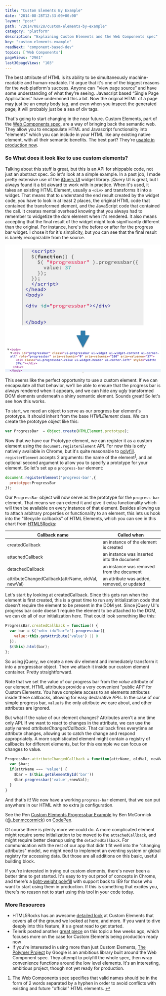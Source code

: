 ```yaml
---
title: "Custom Elements By Example"
date: "2014-08-28T12:33:00+00:00"
layout: "post"
path: "/2014/08/28/custom-elements-by-example"
category: "platform"
description: "Explaining Custom Elements and the Web Components spec"
key: "custom-elements-example"
readNext: "component-based-dev"
topics: ['Web Components']
pageViews: "2961"
last30pageViews: "103"
---
```


The best attribute of HTML is its ability to be simultaneously machine-readable and human-readable.  I'd argue that it's one of the biggest reasons for the web platform's success. Anyone can  “view page source” and have some understanding of what they're seeing.  Javascript based “Single Page Applications” have undermined this a bit.  Now the original HTML of a page may just be an empty body tag, and even when you inspect the generated page, it will probably just be a sea of div tags.

That's going to start changing in the near future.  Custom Elements, part of the [Web Components spec][wcspec], are a way of bringing back the semantic web.  They allow you to encapsulate HTML and Javascript functionality into "elements" which you can include in your HTML like any existing native element, with all their semantic benefits.   The best part? They're [usable in production now][telerikready].

### So What does it look like to use custom elements?

Talking about this stuff is great, but this is an API for shippable code, not just an abstract spec. So let's look at a simple example.  In a past job, I made pretty extensive use of the [jQuery UI][jqueryui] widget library.  jQuery UI is great, but I always found it a bit akward to work with in practice. When it's used, it takes an existing HTML Element, usually a `<div>` and transforms it into a widget.  That means that to understand the end result created by the widget code, you have to look in at least 2 places, the original HTML code that contained the transformed element, and the JavaScript code that contained the call. It creates mental overhead knowing that you always had to remember to widgetize the dom element when it's rendered. It also means accepting that the final result of the widget might look significantly different than the original.  For instance, here's the before or after for the progress bar widget.  I chose it for it's simplicity, but you can see that the final result is barely recognizable from the source.



![source -> display](code_comparison-1.png)

This seems like the perfect opportunity to use a custom element.  If we can encapsulate all that behavior, we'll be able to ensure that the progress bar is always rendered when it appears, and we can hide any ugly transformed DOM elements underneath a shiny semantic element.  Sounds great! So let's see how this works.

To start, we need an object to serve as our progress bar element's prototype.  It should inherit from the base *HTMLElement* class. We can create the prototype object like this:

```javascript
var ProgressBar  = Object.create(HTMLElement.prototype);
```

Now that we have our Prototype element, we can register it as a custom element using the `document.registerElement` API. For now this is only natively available in Chrome, but it's quite reasonable to [polyfill][polyfill]. `registerElement` accepts 2 arguments: the name of the element<sup id="fnref:1">[1](#fn:1)</sup>, and an optional second argument to allow you to specify a prototype for your element.  So let's set up a `progress-bar` element:

```javascript
document.registerElement('progress-bar',{
  prototype:ProgressBar
});
```

Our `ProgressBar` object will now serve as the prototype for the `progress-bar` element.  That means we can extend it and give it extra functionality which will then be available on every instance of that element.  Besides allowing us to attach arbitrary properties or functionality to an element, this lets us hook into the "lifecycle callbacks" of HTML Elements, which you can see in this chart from [HTML5Rocks][html5rocks]:

<table class="table">
  <thead>
    <tr>
      <th>Callback name</th>
      <th>Called when</th>
    </tr>
  </thead>
  <tbody>
    <tr>
      <td>createdCallback</td>
      <td>an instance of the element is created</td>
    </tr>
    <tr>
      <td>attachedCallback</td>
      <td>an instance was inserted into the document</td>
    </tr>
    <tr>
      <td>detachedCallback</td>
      <td>an instance was removed from the document</td>
    </tr>
    <tr>
      <td>attributeChangedCallback(attrName, oldVal, newVal)</td>
      <td>an attribute was added, removed, or updated</td>
    </tr>
  </tbody>
</table>

Let's start by looking at createdCallback.  Since this gets run when the element is first created, this is a great time to run any initialization code that doesn't require the element to be present in the DOM yet.  Since jQuery UI's progress bar code doesn't require the element to be attached to the DOM, we can do all of our initialization here.  That could look something like this:

```javascript
ProgressBar.createdCallback = function() {
  var bar = $('<div id="bar">').progressbar({
    value:+this.getAttribute('value') || 0
  });
  $(this).html(bar);
};
```
So using jQuery, we create a new div element and immediately transform it into a progressbar object. Then we attach it inside our custom element container. Pretty straightforward.

Note that we set the value of our progress bar from the *value* attribute of our element.  HTML attributes provide a very convenient "public API" for Custom Elements.  You have complete access to an elements attributes inside these callbacks, allowing for easy declarative APIs. In the case of our simple progress bar, `value` is the only attribute we care about, and other attributes are ignored.

But what if the value of our element changes?  Attributes aren't a one time only API.  If we want to react to changes in the attribute, we can use the aptly named *attributeChangedCallback.*  That callback fires everytime an attribute changes, allowing us to catch the change and respond appropriately.  A more sophisticated element might contain a registry of callbacks for different elements, but for this example we can focus on changes to value.

```javascript
ProgressBar.attributeChangedCallback = function(attrName, oldVal, newVal) {
  var $bar;
  if(attrName === 'value') {
    $bar = $(this.getElementById('bar'))
    $bar.progressbar('value',+newVal);
  }
}
```

And that's it! We now have a working `progress-bar` element, that we can put anywhere in our HTML with no extra js configuration.

<p data-height="257" data-theme-id="8140" data-slug-hash="cFyep" data-default-tab="result" class='codepen'>See the Pen <a href='http://codepen.io/ben336/pen/cFyep/'>Custom Elements Progressbar Example</a> by Ben McCormick (<a href='http://codepen.io/ben336'>@_benmccormick</a>) on <a href='http://codepen.io'>CodePen</a>.</p>

Of course there is plenty more we could do.  A more complicated element might require some initialization to be moved to the `attachedCallback`, and might require better cleanup using the `detachedCallback`.  For communication with the rest of our app that didn't fit well into the "changing attributes" model, we might need to implement an eventing system or global registry for accessing data.  But those are all additions on this basic, useful building block.

If you're interested in trying out custom elements, there's never been a better time to get started. It's easy to try out proof of concepts in Chrome, and there's a [light-weight polyfill][polyfill] with support back to IE9 for those who want to start using them in production.  If this is something that excites you, there's no reason not to start using this tool in your code today.

### More Resources

- HTML5Rocks has an awesome [detailed look][html5rocks] at Custom Elements that covers all of the ground we looked at here, and more.  If you want to dive deeply into this feature, it's a great read to get started.
- Telerik posted another [great piece][telerikready] on this topic a few weeks ago, which focuses more on the case for Custom Elements being production ready now
- If you're interested in using more than just Custom Elements, [The Polymer Project][polymer] by Google is an ambitious library built around the Web Component spec.  They attempt to polyfill the whole spec, then wrap convenience functions around the low level elements.  It's an interesting, ambitious project, though not yet ready for production.


<div class="footnotes">
<ol>
    <li class="footnote" id="fn:1">
        <p>
        The Web Components spec specifies that valid names should be in the form of 2 words separated by a hyphen in order to avoid conflicts with existing and future "official" HTML elements.
        <a href="#fnref:1" title="return to article"> ↩</a></p>
    </li>
</ol>
</div>


[wcspec]: http://www.w3.org/standards/techs/components#w3c_all
[components]:http://benmccormick.org/2014/08/07/component-based-development/
[telerikready]: http://developer.telerik.com/featured/web-components-ready-production/
[jqueryui]: http://jqueryui.com/
[polyfill]: https://github.com/WebReflection/document-register-element
[html5rocks]: https://github.com/WebReflection/document-register-element
[polymer]: http://www.polymer-project.org/
